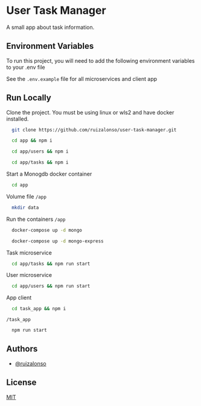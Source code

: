 
# User Task Manager

A small app about task information. 



## Environment Variables

To run this project, you will need to add the following environment variables to your .env file

See the `.env.example` file for all microservices and client app


## Run Locally

Clone the project. You must be using linux or wls2 and have docker installed. 

```bash
  git clone https://github.com/ruizalonso/user-task-manager.git
```
```bash
  cd app && npm i
```
```bash
  cd app/users && npm i
```
```bash
  cd app/tasks && npm i
```

Start a Monogdb docker container 

```bash
  cd app
```
Volume file `/app`
```bash
  mkdir data
```
Run the containers `/app`
```bash
  docker-compose up -d mongo
```
```bash
  docker-compose up -d mongo-express
```
Task microservice
```bash
  cd app/tasks && npm run start
```
User microservice
```bash
  cd app/users && npm run start
```
App client
```bash
  cd task_app && npm i  
```
`/task_app`
```bash
  npm run start
```

## Authors

- [@ruizalonso](https://github.com/ruizalonso)


## License

[MIT](https://choosealicense.com/licenses/mit/)
